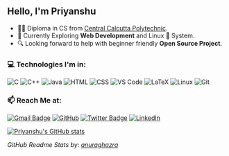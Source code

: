 
## Hello, I'm Priyanshu

- :man_student: Diploma in CS from [Central Calcutta Polytechnic](https://en.wikipedia.org/wiki/Central_Calcutta_Polytechnic). 
- :telescope: Currently Exploring **Web Development** and Linux 🐧 System.
- 🔍 Looking forward to help with beginner friendly **Open Source Project**.

<!-- ### :open_file_folder: Projects:
- [Storydeck](https://github.com/Team-Storydeck/storydeck) - An Open-Source and Cross-platform App to listen, collect and download Audio Stories :headphones: [Work in Progress]
<!-- <p align=center><a href="https://github.com/Team-Storydeck/storydeck">
<img alt="Storydeck" src="./assets/storydeck_480px.png" hight=90px width=90px >
</p> --> 

### :computer: Technologies I'm in:

![C](http://img.shields.io/badge/-C-3776AB?style=square&logo=c&logoColor=d8e3e7) ![C++](http://img.shields.io/badge/-C++-3776AB?style=square&logo=c&logoColor=d8e3e7) ![Java](http://img.shields.io/badge/-Java-eeebdd?style=square&logo=Java&logoColor=d44000) ![HTML](https://img.shields.io/badge/-HTML5-%23F7DF1C?style=square&logo=html5&logoColor=ccffbd&color=310b0b) ![CSS](https://img.shields.io/badge/-CSS3-%23F7DF1C?style=square&logo=css3&logoColor=51c4d3&color=2b4f60) ![VS Code](http://img.shields.io/badge/-VS%20Code-007ACC?style=square&logo=visual-studio-code&logoColor=ffffff) ![LaTeX](http://img.shields.io/badge/-LaTeX-008080?style=square&logo=latex&logoColor=ffffff) ![Linux](http://img.shields.io/badge/-Linux-0d335d?style=square&logo=Linux&logoColor=white) ![Git](http://img.shields.io/badge/-Git-383e56?style=square&logo=git&logoColor=ffffff)

### :mailbox: Reach Me at:

[![Gmail Badge](https://img.shields.io/badge/-priyanshumaitra@gmail.com-c14438?style=flat-square&logo=Gmail&logoColor=white&link=mailto:priyanshumaitra@gmail.com)](mailto:priyanshumaitra@gmail.com) [![GitHub](https://img.shields.io/badge/-priyanshumaitra-132c33?style=flat-square&logo=github&logoColor=white&link=https://github.com/priyanshumaitra)](https://github.com/priyanshumaitra)<!-- [![Telegram](https://img.shields.io/badge/-priyanshumaitra-b2deec?style=flat-square&logo=telegram&logoColor=white&link=https://t.me/PriyanshuMaitra)](https://t.me/PriyanshuMaitra) --> [![Twitter Badge](https://img.shields.io/badge/-priyanshumaitra-1ca0f1?style=flat-square&logo=twitter&logoColor=white&link=https://twitter.com/priyanshumaitra)](https://twitter.com/priyanshumaitra) [![LinkedIn](https://img.shields.io/badge/-priyanshumaitra-0061a8?style=flat-square&logo=linkedin&logoColor=white&link=https://linkedin.com/in/priyanshumaitra)](https://linkedin.com/in/priyanshumaitra)

<!-- ### :earth_asia: I'm also here:
 [![Codepen Badge](https://img.shields.io/badge/-priyanshumaitra-132c33?style=flat-square&logo=codepen&logoColor=white&link=https://codepen.io/priyanshumaitra)](https://codepen.io/priyanshumaitra) -->


<!-- <p align=center>
<img src="./assets/virus_downloading.gif" width=450px>
</p> -->

[![Priyanshu's GitHub stats](https://github-readme-stats.vercel.app/api?username=priyanshumaitra&theme=algolia)](https://github.com/priyanshumaitra/github-readme-stats)

  _GitHub Readme Stats by: [anuraghazra](https://github.com/anuraghazra/github-readme-stats)_
